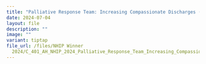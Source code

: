 ```yaml
---
title: "Palliative Response Team: Increasing Compassionate Discharges (ComD) Success"
date: 2024-07-04
layout: file
description: ""
image: ""
variant: tiptap
file_url: /files/NHIP Winner
  2024/C_401_AH_NHIP_2024_Palliative_Response_Team_Increasing_Compassionate_Discharges__ComD__Success.pdf
---
```

